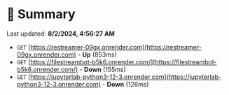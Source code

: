 # 📖 Summary
Last updated: **8/2/2024, 4:56:27 AM**

- `GET` [https://restreamer-09gx.onrender.com](https://restreamer-09gx.onrender.com) - **Up** (853ms)
- `GET` [https://filestreambot-b5k6.onrender.com/](https://filestreambot-b5k6.onrender.com/) - **Down** (155ms)
- `GET` [https://jupyterlab-python3-12-3.onrender.com](https://jupyterlab-python3-12-3.onrender.com) - **Down** (126ms)

